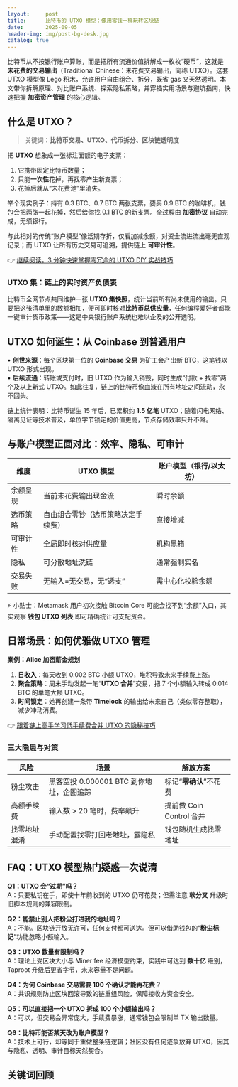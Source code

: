 ```yaml
---
layout:     post
title:      比特币的 UTXO 模型：像用零钱一样玩转区块链
date:       2025-09-05
header-img: img/post-bg-desk.jpg
catalog: true
---
```


比特币从不按银行账户算账，而是把所有流通价值拆解成一枚枚“硬币”，这就是 **未花费的交易输出**（Traditional Chinese：未花费交易输出，简称 UTXO）。这套 UTXO 模型像 Lego 积木，允许用户自由组合、拆分，既省 gas 又天然透明。本文带你拆解原理、对比账户系统、探索隐私策略，并穿插实用场景与避坑指南，快速把握 **加密资产管理** 的核心逻辑。

## 什么是 UTXO？

> 关键词：**比特币交易、UTXO、代币拆分、区块链透明度**

把 **UTXO** 想象成一张标注面额的电子支票：  
1. 它携带固定比特币数量；  
2. 只能**一次性**花掉，再找零产生新支票；  
3. 花掉后就从“未花费池”里消失。  

举个现实例子：持有 0.3 BTC、0.7 BTC 两张支票，要买 0.9 BTC 的咖啡机，钱包会把两张一起花掉，然后给你找 0.1 BTC 的新支票。全过程由 **加密协议** 自动完成，无须银行。

与此相对的传统“账户模型”像活期存折，仅看加减余额，对资金流进流出毫无直观记录；而 UTXO 让所有历史交易可追溯，提供链上 **可审计性**。

👉 [继续阅读，3 分钟快速掌握零冗余的 UTXO DIY 实战技巧](https://okxdog.com/)

### UTXO 集：链上的实时资产负债表

比特币全网节点共同维护一张 **UTXO 集快照**，统计当前所有尚未使用的输出。只要把这张清单里的数额相加，便可即时核对**比特币总供应量**，任何编程爱好者都能一键审计货币政策——这是中央银行账户系统也难以企及的公开透明。

## UTXO 如何诞生：从 Coinbase 到普通用户

• **创世来源**：每个区块第一位的 **Coinbase 交易** 为矿工会产出新 BTC，这笔钱以 UTXO 形式出现。  
• **后续流通**：转账或支付时，旧 UTXO 作为输入销毁，同时生成“付款 + 找零”两个及以上新式 UTXO。如此往复，链上的比特币像血液在所有地址之间流动，永不回头。

链上统计表明：比特币诞生 15 年后，已累积约 **1.5 亿笔** UTXO；随着闪电网络、隔离见证等技术普及，单位字节锁定的价值更高，节点存储效率只升不降。

## 与账户模型正面对比：效率、隐私、可审计

| 维度 | UTXO 模型 | 账户模型（银行/以太坊） |
|---|---|---|
| 余额呈现 | 当前未花费输出现金流 | 瞬时余额 |
| 选币策略 | 自由组合零钞（选币策略决定手续费） | 直接增减 |
| 可审计性 | 全局即时核对供应量 | 机构黑箱 |
| 隐私 | 可分散地址洗链 | 通常强制实名 |
| 交易失败 | 无输入=无交易，无“透支” | 需中心化校验余额 |

⚡ 小贴士：Metamask 用户初次接触 Bitcoin Core 可能会找不到“余额”入口，其实观察 **钱包 UTXO 列表** 即可精确统计可支配资金。

## 日常场景：如何优雅做 UTXO 管理

<b>案例：Alice 加密薪金规划</b>  
1. **日收入**：每天收到 0.002 BTC 小额 UTXO，堆积导致未来手续费上涨。  
2. **聚合策略**：周末手动发起一笔“**UTXO 合并**”交易，把 7 个小额输入转成 0.014 BTC 的单笔大额 UTXO。  
3. **时间锁定**：她再创建一条带 **Timelock** 的输出给未来自己（类似零存整取），减少冲动消费。  

👉 [跟着链上高手学习低手续费合并 UTXO 的隐秘技巧](https://okxdog.com/)

### 三大隐患与对策

| 风险 | 场景 | 解放方案 |
|---|---|---|
| 粉尘攻击 | 黑客空投 0.000001 BTC 到你地址，企图追踪 | 标记“**零确认**”不花费 |
| 高额手续费 | 输入数 > 20 笔时，费率飙升 | 提前做 Coin Control 合并 |
| 找零地址混淆 | 手动配置找零打回老地址，露隐私 | 钱包随机生成找零地址 |

## FAQ：UTXO 模型热门疑惑一次说清

**Q1：UTXO 会“过期”吗？**  
A：只要私钥在手，即使十年前收到的 UTXO 仍可花费；但需注意 **软分叉** 升级时旧脚本规则的兼容限制。

**Q2：能禁止别人把粉尘打进我的地址吗？**  
A：不能。区块链开放无许可，任何支付都可送达。但可以借助钱包的“**粉尘标记**”功能忽略小额输入。

**Q3：UTXO 数量有限制吗？**  
A：理论上受区块大小与 Miner fee 经济模型约束，实践中可达到 **数十亿** 级别，Taproot 升级后更省字节，未来容量不是问题。

**Q4：为何 Coinbase 交易需要 100 个确认才能再花费？**  
A：共识规则防止区块回滚导致的链重组风险，保障接收方资金安全。

**Q5：可以直接把一个 UTXO 拆成 100 个小额输出吗？**  
A：可以，但交易会异常庞大，手续费暴涨，通常钱包会限制单 TX 输出数量。

**Q6：比特币能否某天改为账户模型？**  
A：技术上可行，却等同于重做整条链逻辑；社区没有任何迹象放弃 UTXO，因其与隐私、透明、审计目标天然契合。

## 关键词回顾